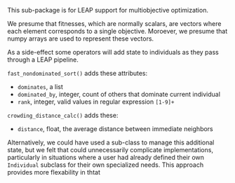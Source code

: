This sub-package is for LEAP support for multiobjective optimization.

We presume that fitnesses, which are normally scalars, are vectors where 
each element corresponds to a single objective.  Moroever, we presume that 
numpy arrays are used to represent these vectors.

As a side-effect some operators will add state to individuals as they pass 
through a LEAP pipeline.

`fast_nondominated_sort()` adds these attributes:

* `dominates`, a list
* `dominated_by`, integer, count of others that dominate current individual
* `rank`, integer, valid values in regular expression `[1-9]+`

`crowding_distance_calc()` adds these:

* `distance`, float, the average distance between immediate neighbors

Alternatively, we could have used a sub-class to manage this additional 
state, but we felt that could unnecessarily complicate implementations, 
particularly in situations where a user had already defined their own 
`Individual` subclass for their own specialized needs.  This approach 
provides more flexability in thtat 
